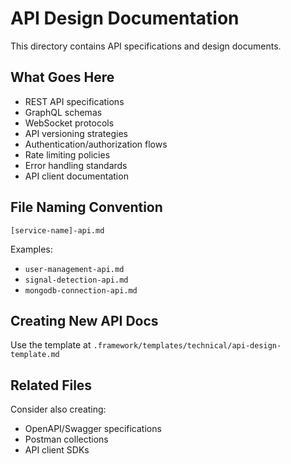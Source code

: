 # API Design Documentation

This directory contains API specifications and design documents.

## What Goes Here

- REST API specifications
- GraphQL schemas
- WebSocket protocols
- API versioning strategies
- Authentication/authorization flows
- Rate limiting policies
- Error handling standards
- API client documentation

## File Naming Convention

`[service-name]-api.md`

Examples:
- `user-management-api.md`
- `signal-detection-api.md`
- `mongodb-connection-api.md`

## Creating New API Docs

Use the template at `.framework/templates/technical/api-design-template.md`

## Related Files

Consider also creating:
- OpenAPI/Swagger specifications
- Postman collections
- API client SDKs